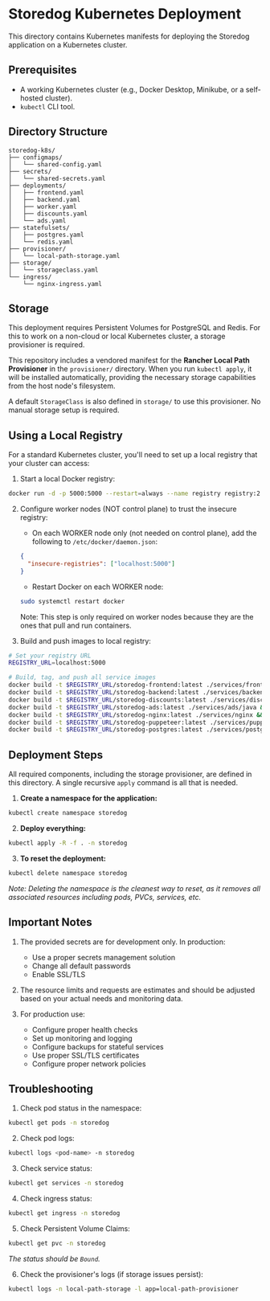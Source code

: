 # Storedog Kubernetes Deployment

This directory contains Kubernetes manifests for deploying the Storedog application on a Kubernetes cluster.

## Prerequisites

- A working Kubernetes cluster (e.g., Docker Desktop, Minikube, or a self-hosted cluster).
- `kubectl` CLI tool.

## Directory Structure

```
storedog-k8s/
├── configmaps/
│   └── shared-config.yaml
├── secrets/
│   └── shared-secrets.yaml
├── deployments/
│   ├── frontend.yaml
│   ├── backend.yaml
│   ├── worker.yaml
│   ├── discounts.yaml
│   └── ads.yaml
├── statefulsets/
│   ├── postgres.yaml
│   └── redis.yaml
├── provisioner/
│   └── local-path-storage.yaml
├── storage/
│   └── storageclass.yaml
└── ingress/
    └── nginx-ingress.yaml
```

## Storage

This deployment requires Persistent Volumes for PostgreSQL and Redis. For this to work on a non-cloud or local Kubernetes cluster, a storage provisioner is required.

This repository includes a vendored manifest for the **Rancher Local Path Provisioner** in the `provisioner/` directory. When you run `kubectl apply`, it will be installed automatically, providing the necessary storage capabilities from the host node's filesystem.

A default `StorageClass` is also defined in `storage/` to use this provisioner. No manual storage setup is required.

## Using a Local Registry

For a standard Kubernetes cluster, you'll need to set up a local registry that your cluster can access:

1. Start a local Docker registry:
```bash
docker run -d -p 5000:5000 --restart=always --name registry registry:2
```

2. Configure worker nodes (NOT control plane) to trust the insecure registry:
   - On each WORKER node only (not needed on control plane), add the following to `/etc/docker/daemon.json`:
   ```json
   {
     "insecure-registries": ["localhost:5000"]
   }
   ```
   - Restart Docker on each WORKER node:
   ```bash
   sudo systemctl restart docker
   ```
   Note: This step is only required on worker nodes because they are the ones that pull and run containers.

3. Build and push images to local registry:
```bash
# Set your registry URL
REGISTRY_URL=localhost:5000

# Build, tag, and push all service images
docker build -t $REGISTRY_URL/storedog-frontend:latest ./services/frontend && docker push $REGISTRY_URL/storedog-frontend:latest
docker build -t $REGISTRY_URL/storedog-backend:latest ./services/backend && docker push $REGISTRY_URL/storedog-backend:latest
docker build -t $REGISTRY_URL/storedog-discounts:latest ./services/discounts && docker push $REGISTRY_URL/storedog-discounts:latest
docker build -t $REGISTRY_URL/storedog-ads:latest ./services/ads/java && docker push $REGISTRY_URL/storedog-ads:latest
docker build -t $REGISTRY_URL/storedog-nginx:latest ./services/nginx && docker push $REGISTRY_URL/storedog-nginx:latest
docker build -t $REGISTRY_URL/storedog-puppeteer:latest ./services/puppeteer && docker push $REGISTRY_URL/storedog-puppeteer:latest
docker build -t $REGISTRY_URL/storedog-postgres:latest ./services/postgres && docker push $REGISTRY_URL/storedog-postgres:latest
```

## Deployment Steps

All required components, including the storage provisioner, are defined in this directory. A single recursive `apply` command is all that is needed.

1. **Create a namespace for the application:**
```bash
kubectl create namespace storedog
```

2. **Deploy everything:**
```bash
kubectl apply -R -f . -n storedog
```

3. **To reset the deployment:**
```bash
kubectl delete namespace storedog
```
*Note: Deleting the namespace is the cleanest way to reset, as it removes all associated resources including pods, PVCs, services, etc.*

## Important Notes

1. The provided secrets are for development only. In production:
   - Use a proper secrets management solution
   - Change all default passwords
   - Enable SSL/TLS

2. The resource limits and requests are estimates and should be adjusted based on your actual needs and monitoring data.

3. For production use:
   - Configure proper health checks
   - Set up monitoring and logging
   - Configure backups for stateful services
   - Use proper SSL/TLS certificates
   - Configure proper network policies

## Troubleshooting

1. Check pod status in the namespace:
```bash
kubectl get pods -n storedog
```

2. Check pod logs:
```bash
kubectl logs <pod-name> -n storedog
```

3. Check service status:
```bash
kubectl get services -n storedog
```

4. Check ingress status:
```bash
kubectl get ingress -n storedog
```

5. Check Persistent Volume Claims:
```bash
kubectl get pvc -n storedog
```
*The status should be `Bound`.*

6. Check the provisioner's logs (if storage issues persist):
```bash
kubectl logs -n local-path-storage -l app=local-path-provisioner
```
